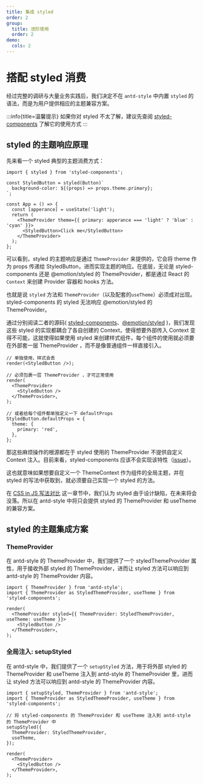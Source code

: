 ```yaml
---
title: 集成 styled
order: 2
group:
  title: 进阶使用
  order: 2
demo:
  cols: 2
---
```


# 搭配 styled 消费

经过完整的调研与大量业务实践后，我们决定不在 `antd-style` 中内置 `styled` 的语法，而是为用户提供相应的主题兼容方案。

:::info{title=温馨提示}
如果你对 styled 不太了解，建议先查阅 [styled-components](https://styled-components.com/) 了解它的使用方式
:::

## styled 的主题响应原理

先来看一个 styled 典型的主题消费方式：

```tsx | pure
import { styled } from 'styled-components';

const StyledButton = styled(Button)`
  background-color: ${(props) => props.theme.primary};
`;

const App = () => {
  const [apperance] = useState('light');
  return (
    <ThemeProvider theme={{ primary: apperance === 'light' ? 'blue' : 'cyan' }}>
      <StyledButton>Click me</StyledButton>
    </ThemeProvider>
  );
};
```

可以看到，styled 的主题响应是通过 `ThemeProvider` 来提供的，它会将 theme 作为 props 传递给 StyledButton，进而实现主题的响应。在底层，无论是 styled-components 还是 @emotion/styled 的 ThemeProvider，都是通过 React 的 `Context` 来创建 Provider 容器和 hooks 方法。

也就是说 `styled` 方法和 `ThemeProvider`（以及配套的`useTheme`）必须成对出现。 styled-components 的 styled 无法响应 @emotion/styled 的 ThemeProvider。

通过分别阅读二者的源码( [styled-components](https://github.com/styled-components/styled-components/blob/main/packages/styled-components/src/models/StyledComponent.ts)、[@emotion/styled](https://github.com/emotion-js/emotion/blob/main/packages/styled/src/base.js#LL117C53-L117C53) )，我们发现这些 styled 的实现都耦合了各自创建的 Context，使得想要外部传入 Context 变得不可能，这就使得如果使用 styled 来创建样式组件，每个组件的使用就必须要在外部套一层 ThemeProvider ，而不是像普通组件一样直接引入。

```tsx | pure
// 单独使用，样式会丢
render(<StyledButton />);

// 必须包裹一层 ThemeProvider ，才可正常使用
render(
  <ThemeProvider>
    <StyledButton />
  </ThemeProvider>,
);

// 或者给每个组件都单独定义一下 defaultProps
StyledButton.defaultProps = {
  theme: {
    primary: 'red',
  },
};
```

那这些麻烦操作的根源都在于 styled 使用的 ThemeProvider 不提供自定义 Context 注入。目前来看，styled-components 应该不会实现该特性（[issue](https://github.com/styled-components/styled-components/issues/3612)）。

这也就意味如果想要自定义一个 ThemeContext 作为组件的全局主题，并在 styled 的写法中获取到，就必须要自己实现一个 styled 的方法。

在 [CSS in JS 写法对比](/guide/compare) 这一章节中，我们认为 styled 由于设计缺陷，在未来将会没落。所以在 antd-style 中将只会提供 styled 的 ThemeProvider 和 useTheme 的兼容方案。

## styled 的主题集成方案

### ThemeProvider

在 antd-style 的 ThemeProvider 中，我们提供了一个 styledThemeProvider 属性，用于接收外部 styled 的 ThemeProvider，进而让 styled 方法可以响应到 antd-style 的 ThemeProvider 内容。

```tsx | pure
import { ThemeProvider } from 'antd-style';
import { ThemeProvider as StyledThemeProvider, useTheme } from 'styled-components';

render(
  <ThemeProvider styled={{ ThemeProvider: StyledThemeProvider, useTheme: useTheme }}>
    <StyledButton />
  </ThemeProvider>,
);
```

<code src="../demos/guide/styled/StyledComponentsProps"></code>
<code src="../demos/guide/styled/EmotionStyledProps.tsx"></code>

### 全局注入: setupStyled

在 antd-style 中，我们提供了一个 `setupStyled` 方法，用于将外部 styled 的 ThemeProvider 和 useTheme 注入到 antd-style 的 ThemeProvider 里，进而让 styled 方法可以响应到 antd-style 的 ThemeProvider 内容。

```tsx | pure
import { setupStyled, ThemeProvider } from 'antd-style';
import { ThemeProvider as StyledThemeProvider, useTheme } from 'styled-components';

// 将 styled-components 的 ThemeProvider 和 useTheme 注入到 antd-style 的 ThemeProvider 中
setupStyled({
  ThemeProvider: StyledThemeProvider,
  useTheme,
});

render(
  <ThemeProvider>
    <StyledButton />
  </ThemeProvider>,
);
```
